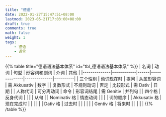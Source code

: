 ```yaml
---
title: "德语"
date: 2022-01-27T15:47:51+08:00
lastmod: 2023-05-21T17:03:00+08:00
draft: true
comments: true
math: false
weight: 1
tags:
    - 德语
    - 语言
---
```


{{% table title="德语语法基本体系" id="tbl_德语语法基本体系" %}}
| 名词         | 动词       | 句型 | 形容词和副词 | 介词         | 其他     |
|--------------|------------|------|--------------|--------------|----------|
| 三个性别     | 动词现在时 | 提问 | 从属形容词   | 需 Akkusativ | 数字     |
| 复数形式     | 不规则动词 | 否定 | 比较形式     | 需 Dativ     | 日期     |
| 人称代词     | 可分离动词 | 命令 | 形容词结尾   | 需 Genitiv   | 并列句   |
| 四个格       | 反身代词   |      |              |              | 从句     |
| Nominativ 格 | 情态动词   |      |              |              | 词的顺序 |
| Akkusativ 格 | 现在完成时 |      |              |              |          |
| Dativ 格     | 过去时     |      |              |              |          |
| Gentiv 格    | 将来时     |      |              |              |          |
{{% /table %}}
